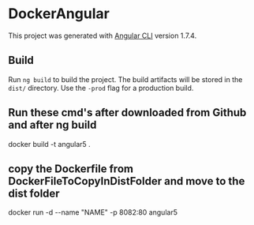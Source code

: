 # DockerAngular

This project was generated with [Angular CLI](https://github.com/angular/angular-cli) version 1.7.4.

## Build

Run `ng build` to build the project. The build artifacts will be stored in the `dist/` directory. Use the `-prod` flag for a production build.

## Run these cmd's after downloaded from Github and after ng build

docker build -t angular5 .

## copy the Dockerfile from DockerFileToCopyInDistFolder and move to the dist folder

docker run -d --name "NAME" -p 8082:80 angular5

